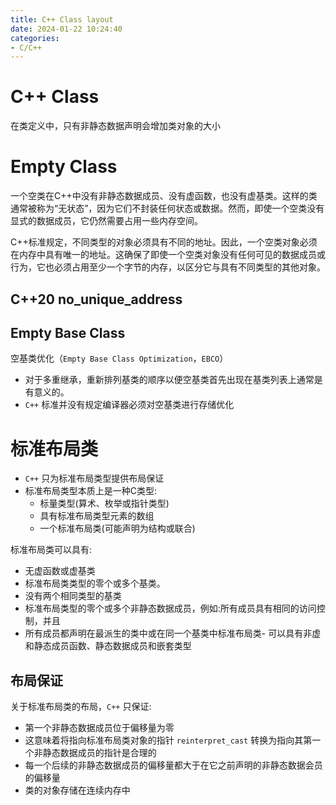 ```yaml
---
title: C++ Class layout
date: 2024-01-22 10:24:40
categories:
- C/C++
---
```


# C++ Class

在类定义中，只有非静态数据声明会增加类对象的大小


# Empty Class

一个空类在C++中没有非静态数据成员、没有虚函数，也没有虚基类。这样的类通常被称为“无状态”，因为它们不封装任何状态或数据。然而，即使一个空类没有显式的数据成员，它仍然需要占用一些内存空间。

C++标准规定，不同类型的对象必须具有不同的地址。因此，一个空类对象必须在内存中具有唯一的地址。这确保了即使一个空类对象没有任何可见的数据成员或行为，它也必须占用至少一个字节的内存，以区分它与具有不同类型的其他对象。
<!--more-->
## C++20 no_unique_address

## Empty Base Class

空基类优化（`Empty Base Class Optimization`，`EBCO`）

- 对于多重继承，重新排列基类的顺序以便空基类首先出现在基类列表上通常是有意义的。
- `C++` 标准并没有规定编译器必须对空基类进行存储优化

# 标准布局类

- `C++` 只为标准布局类型提供布局保证
- 标准布局类型本质上是一种C类型:
    - 标量类型(算术、枚举或指针类型)
    - 具有标准布局类型元素的数组
    - 一个标准布局类(可能声明为结构或联合)

标准布局类可以具有:
- 无虚函数或虚基类
- 标准布局类类型的零个或多个基类。
- 没有两个相同类型的基类
- 标准布局类型的零个或多个非静态数据成员，例如:所有成员具有相同的访问控制，并且
- 所有成员都声明在最派生的类中或在同一个基类中标准布局类- 可以具有非虚和静态成员函数、静态数据成员和嵌套类型

## 布局保证

关于标准布局类的布局，`C++` 只保证:
- 第一个非静态数据成员位于偏移量为零
- 这意味着将指向标准布局类对象的指针 `reinterpret_cast` 转换为指向其第一个非静态数据成员的指针是合理的
- 每一个后续的非静态数据成员的偏移量都大于在它之前声明的非静态数据会员的偏移量
- 类的对象存储在连续内存中

